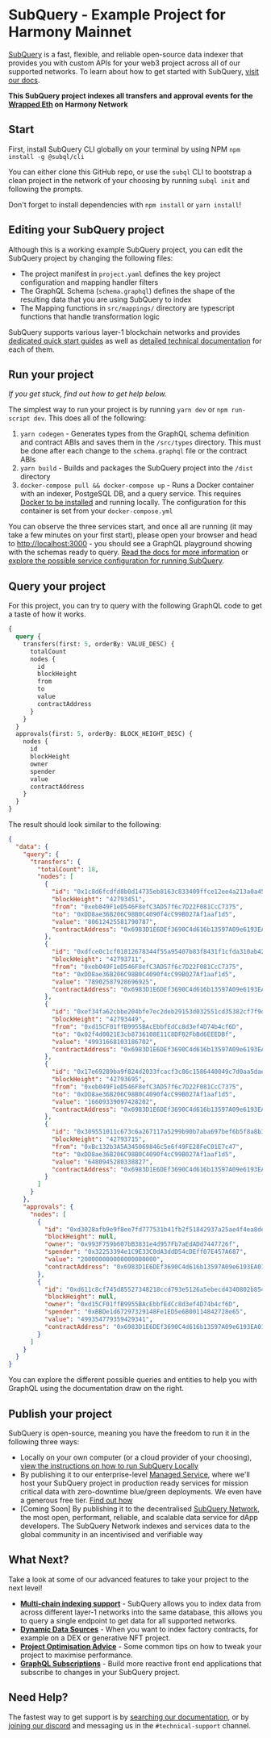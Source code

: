 # SubQuery - Example Project for Harmony Mainnet

[SubQuery](https://subquery.network) is a fast, flexible, and reliable open-source data indexer that provides you with custom APIs for your web3 project across all of our supported networks. To learn about how to get started with SubQuery, [visit our docs](https://academy.subquery.network).

**This SubQuery project indexes all transfers and approval events for the [Wrapped Eth](https://explorer.harmony.one/tx/0xd611c8cf745d85527348218ccd793e5126a5ebecd4340802b8540ee992e3d3bb) on Harmony Network**

## Start

First, install SubQuery CLI globally on your terminal by using NPM `npm install -g @subql/cli`

You can either clone this GitHub repo, or use the `subql` CLI to bootstrap a clean project in the network of your choosing by running `subql init` and following the prompts.

Don't forget to install dependencies with `npm install` or `yarn install`!

## Editing your SubQuery project

Although this is a working example SubQuery project, you can edit the SubQuery project by changing the following files:

- The project manifest in `project.yaml` defines the key project configuration and mapping handler filters
- The GraphQL Schema (`schema.graphql`) defines the shape of the resulting data that you are using SubQuery to index
- The Mapping functions in `src/mappings/` directory are typescript functions that handle transformation logic

SubQuery supports various layer-1 blockchain networks and provides [dedicated quick start guides](https://academy.subquery.network/quickstart/quickstart.html) as well as [detailed technical documentation](https://academy.subquery.network/build/introduction.html) for each of them.

## Run your project

_If you get stuck, find out how to get help below._

The simplest way to run your project is by running `yarn dev` or `npm run-script dev`. This does all of the following:

1.  `yarn codegen` - Generates types from the GraphQL schema definition and contract ABIs and saves them in the `/src/types` directory. This must be done after each change to the `schema.graphql` file or the contract ABIs
2.  `yarn build` - Builds and packages the SubQuery project into the `/dist` directory
3.  `docker-compose pull && docker-compose up` - Runs a Docker container with an indexer, PostgeSQL DB, and a query service. This requires [Docker to be installed](https://docs.docker.com/engine/install) and running locally. The configuration for this container is set from your `docker-compose.yml`

You can observe the three services start, and once all are running (it may take a few minutes on your first start), please open your browser and head to [http://localhost:3000](http://localhost:3000) - you should see a GraphQL playground showing with the schemas ready to query. [Read the docs for more information](https://academy.subquery.network/run_publish/run.html) or [explore the possible service configuration for running SubQuery](https://academy.subquery.network/run_publish/references.html).

## Query your project

For this project, you can try to query with the following GraphQL code to get a taste of how it works.

```graphql
{
  query {
    transfers(first: 5, orderBy: VALUE_DESC) {
      totalCount
      nodes {
        id
        blockHeight
        from
        to
        value
        contractAddress
      }
    }
  }
  approvals(first: 5, orderBy: BLOCK_HEIGHT_DESC) {
    nodes {
      id
      blockHeight
      owner
      spender
      value
      contractAddress
    }
  }
}
```

The result should look similar to the following:
```json
{
  "data": {
    "query": {
      "transfers": {
        "totalCount": 18,
        "nodes": [
          {
            "id": "0x1c8d6fcdfd8b0d14735eb8163c833409ffce12ee4a213a0a45a2134b9601a5fc",
            "blockHeight": "42793451",
            "from": "0xeb049F1eD546F8efC3AD57f6c7D22F081CcC7375",
            "to": "0xDD8ae36B206C98B0C4090f4cC99B027Af1aaf1d5",
            "value": "80612425581790787",
            "contractAddress": "0x6983D1E6DEf3690C4d616b13597A09e6193EA013"
          },
          {
            "id": "0xdfce0c1cf01812678344f55a95407b83f8431f1cfda310ab426fd03063746d04",
            "blockHeight": "42793711",
            "from": "0xeb049F1eD546F8efC3AD57f6c7D22F081CcC7375",
            "to": "0xDD8ae36B206C98B0C4090f4cC99B027Af1aaf1d5",
            "value": "78902587928696925",
            "contractAddress": "0x6983D1E6DEf3690C4d616b13597A09e6193EA013"
          },
          {
            "id": "0xef34fa62cbbe204bfe7ec2deb29153d032551cd35382cf7f9d4b97a1e532a9d0",
            "blockHeight": "42793449",
            "from": "0xd15CF01ffB9955BAcEbbfEdCc8d3ef4D74b4cf6D",
            "to": "0x02f4d0021E3cb8736108E11C8DF02FbBd6EEEDBf",
            "value": "49931668103186702",
            "contractAddress": "0x6983D1E6DEf3690C4d616b13597A09e6193EA013"
          },
          {
            "id": "0x17e69289ba9f824d2033fcacf3c86c1586440049c7d0aa5dae15b7ddf46e182f",
            "blockHeight": "42793695",
            "from": "0xeb049F1eD546F8efC3AD57f6c7D22F081CcC7375",
            "to": "0xDD8ae36B206C98B0C4090f4cC99B027Af1aaf1d5",
            "value": "16609339097428202",
            "contractAddress": "0x6983D1E6DEf3690C4d616b13597A09e6193EA013"
          },
          {
            "id": "0x309551011c673c6a267117a5299b90b7aba697bef6b5f8a8b3c9f2866d66a2e0",
            "blockHeight": "42793715",
            "from": "0xBc132b3A5A345069846c5e6f49FE28FeC01E7c47",
            "to": "0xDD8ae36B206C98B0C4090f4cC99B027Af1aaf1d5",
            "value": "6480945280338827",
            "contractAddress": "0x6983D1E6DEf3690C4d616b13597A09e6193EA013"
          }
        ]
      }
    },
    "approvals": {
      "nodes": [
        {
          "id": "0xd3028afb9e9f8ee7fd777531b41fb2f51842937a25ae4f4ea8de90177c611375",
          "blockHeight": null,
          "owner": "0x993F759b607bB3831e4d957Fb7aEdADd7447726f",
          "spender": "0x32253394e1C9E33C0dA3ddD54cDEff07E457A687",
          "value": "200000000000000000000",
          "contractAddress": "0x6983D1E6DEf3690C4d616b13597A09e6193EA013"
        },
        {
          "id": "0xd611c8cf745d85527348218ccd793e5126a5ebecd4340802b8540ee992e3d3bb",
          "blockHeight": null,
          "owner": "0xd15CF01ffB9955BAcEbbfEdCc8d3ef4D74b4cf6D",
          "spender": "0xBBDe1d67297329148Fe1ED5e6B00114842728e65",
          "value": "499354779359429341",
          "contractAddress": "0x6983D1E6DEf3690C4d616b13597A09e6193EA013"
        }
      ]
    }
  }
}
```

You can explore the different possible queries and entities to help you with GraphQL using the documentation draw on the right.

## Publish your project

SubQuery is open-source, meaning you have the freedom to run it in the following three ways:

- Locally on your own computer (or a cloud provider of your choosing), [view the instructions on how to run SubQuery Locally](https://academy.subquery.network/run_publish/run.html)
- By publishing it to our enterprise-level [Managed Service](https://managedservice.subquery.network), where we'll host your SubQuery project in production ready services for mission critical data with zero-downtime blue/green deployments. We even have a generous free tier. [Find out how](https://academy.subquery.network/run_publish/publish.html)
- [Coming Soon] By publishing it to the decentralised [SubQuery Network](https://subquery.network/network), the most open, performant, reliable, and scalable data service for dApp developers. The SubQuery Network indexes and services data to the global community in an incentivised and verifiable way

## What Next?

Take a look at some of our advanced features to take your project to the next level!

- [**Multi-chain indexing support**](https://academy.subquery.network/build/multi-chain.html) - SubQuery allows you to index data from across different layer-1 networks into the same database, this allows you to query a single endpoint to get data for all supported networks.
- [**Dynamic Data Sources**](https://academy.subquery.network/build/dynamicdatasources.html) - When you want to index factory contracts, for example on a DEX or generative NFT project.
- [**Project Optimisation Advice**](https://academy.subquery.network/build/optimisation.html) - Some common tips on how to tweak your project to maximise performance.
- [**GraphQL Subscriptions**](https://academy.subquery.network/run_publish/subscription.html) - Build more reactive front end applications that subscribe to changes in your SubQuery project.

## Need Help?

The fastest way to get support is by [searching our documentation](https://academy.subquery.network), or by [joining our discord](https://discord.com/invite/subquery) and messaging us in the `#technical-support` channel.

